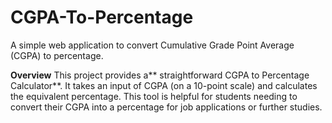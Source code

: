 # CGPA-To-Percentage
A simple web application to convert Cumulative Grade Point Average (CGPA) to percentage.

**Overview**
This project provides a** straightforward CGPA to Percentage Calculator**. It takes an input of CGPA (on a 10-point scale) and calculates the equivalent percentage. This tool is helpful for students needing to convert their CGPA into a percentage for job applications or further studies.

